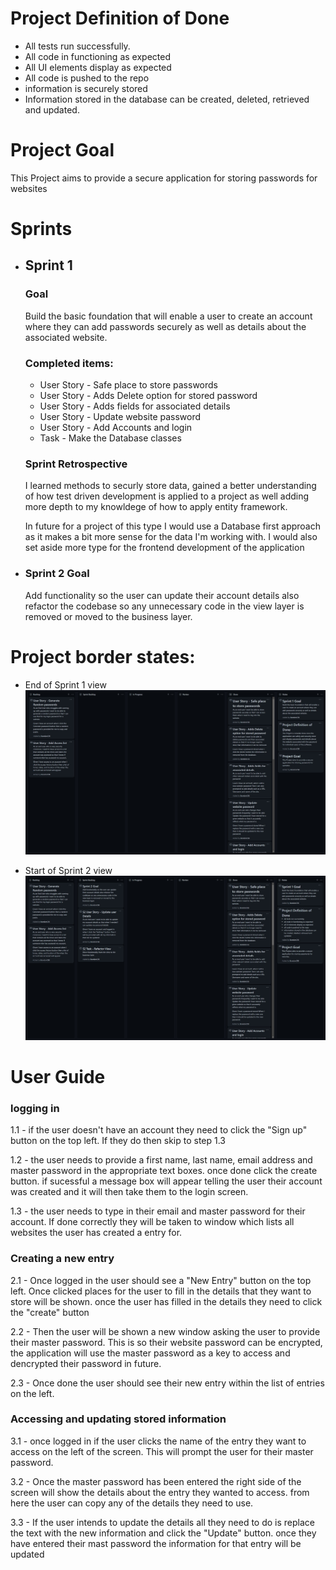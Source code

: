 # Project Definition of Done

- All tests run successfully.
- All code in functioning as expected
- All UI elements display as expected 
- All code is pushed to the repo
- information is securely stored
- Information stored in the database can be created, deleted, retrieved and updated.

# Project Goal

This Project aims to provide a secure application for storing passwords for websites

# Sprints

- ## Sprint 1

  ### Goal

    Build the basic foundation that will enable a user to create an account where they can add passwords securely as well as details about the associated website.


    ### Completed items:

     - User Story - Safe place to store passwords
     - User Story - Adds Delete option for stored password
     - User Story - Adds fields for associated details  
     - User Story - Update website password  
     - User Story - Add Accounts and login
     - Task - Make the Database classes
     
    ### Sprint Retrospective

    I learned methods to securly store data, gained a better understanding of how test driven development is applied to a project as well adding more depth to my knowldege of how to apply entity framework. 

    In future for a project of this type I would use a Database first approach as it makes a bit more sense for the data I'm working with. I would also set aside more type for the frontend development of the application 

- ### Sprint 2 Goal

    Add functionality so the user can update their account details also refactor the codebase so any unnecessary code in the view layer is removed or moved to the business layer.

# Project border states:
- End of Sprint 1 view
![End of Sprint 1 view](Pictures/ProjectBoardInitalView.jpg)

- Start of Sprint 2 view
![Start of Sprint 2 view](Pictures/ProjectBoardBeforeSprint2.jpg)


# User Guide

### logging in
1.1 - if the user doesn't have an account they need to click the "Sign up" button on the top left. If they do then skip to step 1.3

1.2 - the user needs to provide a first name, last name, email address and master password in the appropriate text boxes. once done click the create button. if sucessful a message box will appear telling the user their account was created and it will then take them to the login screen.

1.3 - the user needs to type in their email and master password for their account. If done correctly they will be taken to window which lists all websites the user has created a entry for.

### Creating a new entry

2.1 - Once logged in the user should see a "New Entry" button on the top left. Once clicked places for the user to fill in the details that they want to store will be shown.
once the user has filled in the details they need to click the "create" button

2.2 - Then the user will be shown a new window asking the user to provide their master password. This is so their website password can be encrypted, the application will use the master password as a key to access and dencrypted their password in future.

2.3 - Once done the user should see their new entry within the list of entries on the left.

### Accessing and updating stored information

3.1 - once logged in if the user clicks the name of the entry they want to access on the left of the screen. This will prompt the user for their master password.

3.2 - Once the master password has been entered the right side of the screen will show the details about the entry they wanted to access. from here the user can copy any of the details they need to use.

3.3 - If the user intends to update the details all they need to do is replace the text with the new information and click the "Update" button. once they have entered their mast password the information for that entry will be updated